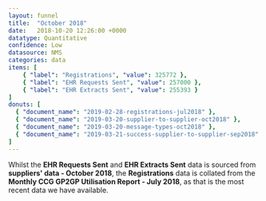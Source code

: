 ```yaml
---
layout: funnel
title:  "October 2018"
date:   2018-10-20 12:26:00 +0000
datatype: Quantitative
confidence: Low
datasource: NMS
categories: data
items: [
    { "label": "Registrations", "value": 325772 },
    { "label": "EHR Requests Sent", "value": 257000 },
    { "label": "EHR Extracts Sent", "value": 255393 }
]
donuts: [
  { "document_name": "2019-02-28-registrations-jul2018" },
  { "document_name": "2019-03-20-supplier-to-supplier-oct2018" },
  { "document_name": "2019-03-20-message-types-oct2018" },
  { "document_name": "2019-03-21-success-supplier-to-supplier-sep2018" }
] 
---
```

Whilst the **EHR Requests Sent** and **EHR Extracts Sent** data is sourced from **suppliers' data - October 2018**, the **Registrations** data is collated from the **Monthly CCG GP2GP Utilisation Report - July 2018**, as that is the most recent data we have available.
